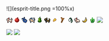 ![](esprit-title.png =100%x)

![](luvui.png) ![](apple.png) ![](scarf.png) ![](aris.png) ![](pear.png) ![](bastet.png) ![](reviver_seed.png) ![](twig.png) ![](purefruit.png) ![](luvui-sleep.png) ![](pepper.png) ![](aloe.png) ![](kangaroo.png)

![](https://github-readme-stats.vercel.app/api?username=eievui5&custom_title=Evie&show_icons=true&theme=omni&hide_border=true&border_radius=10&hide_rank=true) ![](https://github-readme-stats.vercel.app/api/top-langs/?username=eievui5&langs_count=4&layout=compact&theme=omni&hide_border=true&border_radius=10&exclude_repo=kirbydreamland2,kdl-dx)
